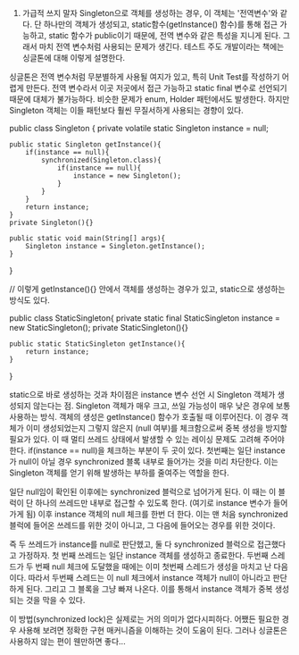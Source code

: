 1. 가급적 쓰지 말자
Singleton으로 객체를 생성하는 경우, 이 객체는 '전역변수'와 같다. 
단 하나만의 객체가 생성되고, static함수(getInstance() 함수)를 통해 접근 가능하고, static 함수가 public이기 때문에, 전역 변수와 같은 특성을 지니게 된다. 그래서 마치 전역 변수처럼 사용되는 문제가 생긴다. 테스트 주도 개발이라는 책에는 싱글톤에 대해 이렇게 설명한다.

싱글톤은 전역 변수처럼 무분별하게 사용될 여지가 있고, 특히 Unit Test를 작성하기 어렵게 만든다. 전역 변수라서 이곳 저곳에서 접근 가능하고 static final 변수로 선언되기 때문에 대체가 불가능하다. 비슷한 문제가 enum, Holder 패턴에서도 발생한다. 하지만 Singleton 객체는 이들 패턴보다 훨씬 무질서하게 사용되는 경향이 있다. 

public class Singleton {
    private volatile static Singleton instance = null;
    
    public static Singleton getInstance(){
        if(instance == null){
            synchronized(Singleton.class){
                if(instance == null){
                    instance = new Singleton();
                }
            }
        }
        return instance;
    }
    private Singleton(){}
    
    public static void main(String[] args){
        Singleton instance = Singleton.getInstance();
    }
}

// 이렇게 getInstance(){} 안에서 객체를 생성하는 경우가 있고, static으로 생성하는 방식도 있다. 

public class StaticSingleton{
    private static final StaticSingleton instance = new StaticSingleton();
    private StaticSingleton(){}
    
    public static StaticSingleton getInstance(){
        return instance;
    }
}

static으로 바로 생성하는 것과 차이점은 instance 변수 선언 시 Singleton 객체가 생성되지 않는다는 점. Singleton 객체가 매우 크고, 쓰일 가능성이 매우 낮은 경우에 보통 사용하는 방식. 객체의 생성은 getInstance() 함수가 호출될 때 이루어진다. 
이 경우 객체가 이미 생성되었는지 그렇지 않은지 (null 여부)를 체크함으로써 중복 생성을 방지할 필요가 있다. 이 때 멀티 쓰레드 상태에서 발생할 수 있는 레이싱 문제도 고려해 주어야 한다.
if(instance == null)을 체크하는 부분이 두 곳이 있다. 
첫번째는 일단 instance가 null이 아닐 경우 synchronized 블록 내부로 들어가는 것을 미리 차단한다. 이는 Singleton 객체를 얻기 위해 발생하는 부하를 줄여주는 역할을 한다. 

일단 null임이 확인된 이후에는 synchronized 블럭으로 넘어가게 된다. 이 때는 이 블럭이 단 하나의 쓰레드만 내부로 접근할 수 있도록 한다. (여기로 instance 변수가 들어가게 됨) 이후 instance 객체의 null 체크를 한번 더 한다. 이는 맨 처음 synchronized 블럭에 들어온 쓰레드를 위한 것이 아니고, 그 다음에 들어오는 경우를 위한 것이다. 

즉 두 쓰레드가 instance를 null로 판단헸고, 둘 다 synchronized 블럭으로 접근했다고 가정하자. 첫 번째 쓰레드는 일단 instance 객체를 생성하고 종료한다. 두번째 스레드가 두 번째 null 체크에 도달했을 때에는 이미 첫번째 스레드가 생성을 마치고 난 다음이다. 따라서 두번째 스레드는 이 null 체크에서 instance 객체가 null이 아니라고 판단하게 된다. 그리고 그 블록을 그냥 빠져 나온다. 이를 통해서 instance 객체가 중복 생성되는 것을 막을 수 있다. 

이 방법(synchronized lock)은 실제로는 거의 의미가 없다시피하다. 어쨌든 필요한 경우 사용해 보려면 정확한 구현 매커니즘을 이해하는 것이 도움이 된다. 그러나 싱글톤은 사용하지 않는 편이 웬만하면 좋다...
